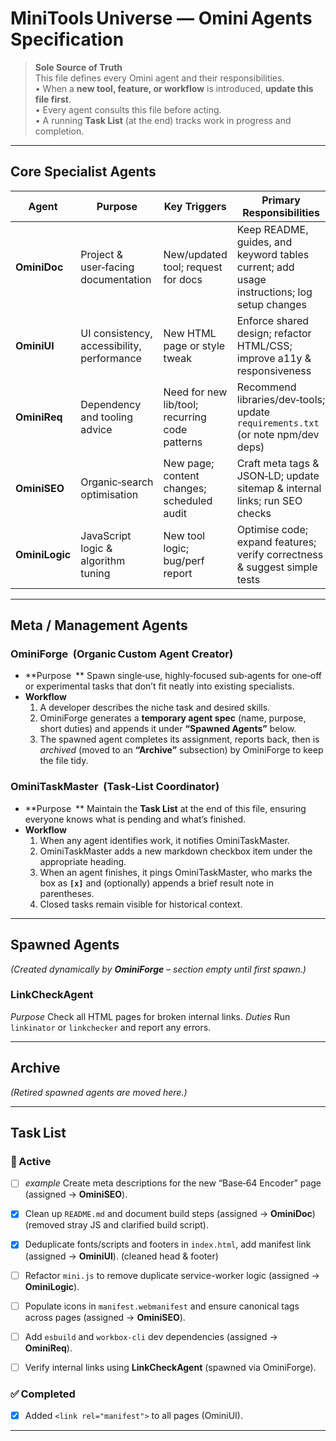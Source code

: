 # MiniTools Universe — Omini Agents Specification

> **Sole Source of Truth**  
> This file defines every Omini agent and their responsibilities.  
> • When a **new tool, feature, or workflow** is introduced, **update this file first**.  
> • Every agent consults this file before acting.  
> • A running **Task List** (at the end) tracks work in progress and completion.

---

## Core Specialist Agents

| Agent | Purpose | Key Triggers | Primary Responsibilities |
|-------|---------|--------------|--------------------------|
| **OminiDoc** | Project & user‑facing documentation | New/updated tool; request for docs | Keep README, guides, and keyword tables current; add usage instructions; log setup changes |
| **OminiUI** | UI consistency, accessibility, performance | New HTML page or style tweak | Enforce shared design; refactor HTML/CSS; improve a11y & responsiveness |
| **OminiReq** | Dependency and tooling advice | Need for new lib/tool; recurring code patterns | Recommend libraries/dev‑tools; update `requirements.txt` (or note npm/dev deps) |
| **OminiSEO** | Organic‑search optimisation | New page; content changes; scheduled audit | Craft meta tags & JSON‑LD; update sitemap & internal links; run SEO checks |
| **OminiLogic** | JavaScript logic & algorithm tuning | New tool logic; bug/perf report | Optimise code; expand features; verify correctness & suggest simple tests |

---

## Meta / Management Agents

### **OminiForge**  (Organic Custom Agent Creator)
* **Purpose ** Spawn single‑use, highly‑focused sub‑agents for one‑off or experimental tasks that don’t fit neatly into existing specialists.
* **Workflow**
  1. A developer describes the niche task and desired skills.  
  2. OminiForge generates a **temporary agent spec** (name, purpose, short duties) and appends it under **“Spawned Agents”** below.  
  3. The spawned agent completes its assignment, reports back, then is *archived* (moved to an **“Archive”** subsection) by OminiForge to keep the file tidy.

### **OminiTaskMaster**  (Task‑List Coordinator)
* **Purpose ** Maintain the **Task List** at the end of this file, ensuring everyone knows what is pending and what’s finished.
* **Workflow**
  1. When any agent identifies work, it notifies OminiTaskMaster.  
  2. OminiTaskMaster adds a new markdown checkbox item under the appropriate heading.  
  3. When an agent finishes, it pings OminiTaskMaster, who marks the box as **`[x]`** and (optionally) appends a brief result note in parentheses.  
  4. Closed tasks remain visible for historical context.

---

## Spawned Agents
*(Created dynamically by **OminiForge** – section empty until first spawn.)*
### **LinkCheckAgent**
*Purpose* Check all HTML pages for broken internal links.
*Duties* Run `linkinator` or `linkchecker` and report any errors.


---

## Archive
*(Retired spawned agents are moved here.)*

---

## Task List

### 🔄 Active
- [ ] *example* Create meta descriptions for the new “Base‑64 Encoder” page (assigned → **OminiSEO**).
- [x] Clean up `README.md` and document build steps (assigned → **OminiDoc**) (removed stray JS and clarified build script).
- [x] Deduplicate fonts/scripts and footers in `index.html`, add manifest link (assigned → **OminiUI**). (cleaned head & footer)
- [ ] Refactor `mini.js` to remove duplicate service-worker logic (assigned → **OminiLogic**).
- [ ] Populate icons in `manifest.webmanifest` and ensure canonical tags across pages (assigned → **OminiSEO**).
- [ ] Add `esbuild` and `workbox-cli` dev dependencies (assigned → **OminiReq**).
- [ ] Verify internal links using **LinkCheckAgent** (spawned via OminiForge).


### ✅ Completed
- [x] Added `<link rel="manifest">` to all pages (OminiUI).

---
